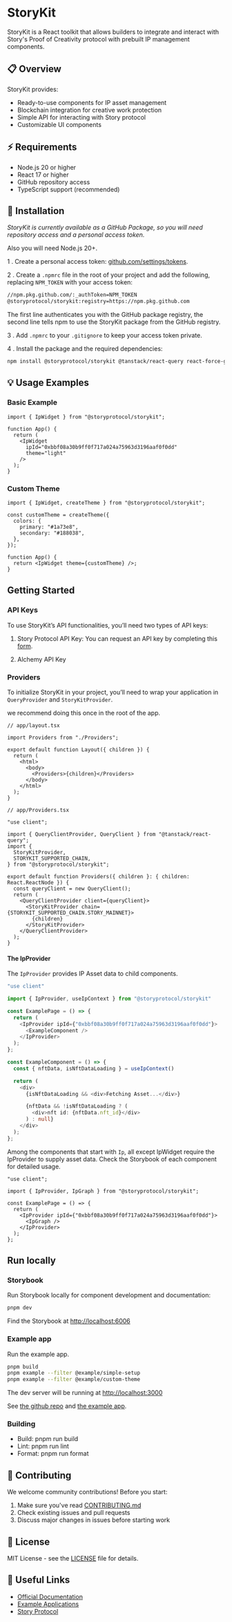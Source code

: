 # StoryKit

StoryKit is a React toolkit that allows builders to integrate and interact with Story's Proof of Creativity protocol with prebuilt IP management components.

## 📋 Overview

StoryKit provides:
- Ready-to-use components for IP asset management
- Blockchain integration for creative work protection
- Simple API for interacting with Story protocol
- Customizable UI components

## ⚡ Requirements

- Node.js 20 or higher
- React 17 or higher
- GitHub repository access
- TypeScript support (recommended)

## 🚀 Installation

_StoryKit is currently available as a GitHub Package, so you will need repository access and a personal access token._

Also you will need Node.js 20+.

1 . Create a personal access token: [github.com/settings/tokens](https://github.com/settings/tokens).

2 . Create a `.npmrc` file in the root of your project and add the following, replacing `NPM_TOKEN` with your access token:

```bash
//npm.pkg.github.com/:_authToken=NPM_TOKEN
@storyprotocol/storykit:registry=https://npm.pkg.github.com
```

The first line authenticates you with the GitHub package registry, the second line tells npm to use the StoryKit package from the GitHub registry.

3 . Add `.npmrc` to your `.gitignore` to keep your access token private.

4 . Install the package and the required dependencies:

```bash
npm install @storyprotocol/storykit @tanstack/react-query react-force-graph-2d
```

## 💡 Usage Examples

### Basic Example

```tsx
import { IpWidget } from "@storyprotocol/storykit";

function App() {
  return (
    <IpWidget 
      ipId="0xbbf08a30b9ff0f717a024a75963d3196aaf0f0dd"
      theme="light"
    />
  );
}
```

### Custom Theme

```tsx
import { IpWidget, createTheme } from "@storyprotocol/storykit";

const customTheme = createTheme({
  colors: {
    primary: "#1a73e8",
    secondary: "#188038",
  },
});

function App() {
  return <IpWidget theme={customTheme} />;
}
```

## Getting Started

### API Keys

To use StoryKit’s API functionalities, you’ll need two types of API keys:

1. Story Protocol API Key: You can request an API key by completing this [form](https://forms.gle/K6enzJw3cTK5sHYU7).

2. Alchemy API Key

### Providers

To initialize StoryKit in your project, you’ll need to wrap your application in `QueryProvider` and `StoryKitProvider`.

we recommend doing this once in the root of the app.

```tsx
// app/layout.tsx

import Providers from "./Providers";

export default function Layout({ children }) {
  return (
    <html>
      <body>
        <Providers>{children}</Providers>
      </body>
    </html>
  );
}
```

```tsx
// app/Providers.tsx

"use client";

import { QueryClientProvider, QueryClient } from "@tanstack/react-query";
import {
  StoryKitProvider,
  STORYKIT_SUPPORTED_CHAIN,
} from "@storyprotocol/storykit";

export default function Providers({ children }: { children: React.ReactNode }) {
  const queryClient = new QueryClient();
  return (
    <QueryClientProvider client={queryClient}>
      <StoryKitProvider chain={STORYKIT_SUPPORTED_CHAIN.STORY_MAINNET}>
        {children}
      </StoryKitProvider>
    </QueryClientProvider>
  );
}
```

#### The IpProvider

The `IpProvider` provides IP Asset data to child components.

```typescript
"use client"

import { IpProvider, useIpContext } from "@storyprotocol/storykit"

const ExamplePage = () => {
  return (
    <IpProvider ipId={"0xbbf08a30b9ff0f717a024a75963d3196aaf0f0dd"}>
      <ExampleComponent />
    </IpProvider>
  );
};

const ExampleComponent = () => {
  const { nftData, isNftDataLoading } = useIpContext()

  return (
    <div>
      {isNftDataLoading && <div>Fetching Asset...</div>}

      {nftData && !isNftDataLoading ? (
        <div>nft id: {nftData.nft_id}</div>
      ) : null}
    </div>
  );
};
```

Among the components that start with `Ip`, all except IpWidget require the IpProvider to supply asset data. Check the Storybook of each component for detailed usage.

```tsx
"use client";

import { IpProvider, IpGraph } from "@storyprotocol/storykit";

const ExamplePage = () => {
  return (
    <IpProvider ipId={"0xbbf08a30b9ff0f717a024a75963d3196aaf0f0dd"}>
      <IpGraph />
    </IpProvider>
  );
};
```

## Run locally

### Storybook

Run Storybook locally for component development and documentation:

```bash
pnpm dev
```

Find the Storybook at [http://localhost:6006](http://localhost:6006)

### Example app

Run the example app.

```bash
pnpm build
pnpm example --filter @example/simple-setup
pnpm example --filter @example/custom-theme
```

The dev server will be running at [http://localhost:3000](http://localhost:3000)

See [the github repo](https://github.com/storyprotocol/storykit) and [the example app](https://github.com/storyprotocol/storykit/tree/main/examples/next-app).

### Building

- Build: pnpm run build
- Lint: pnpm run lint
- Format: pnpm run format

## 🤝 Contributing

We welcome community contributions! Before you start:

1. Make sure you've read [CONTRIBUTING.md](./CONTRIBUTING.md)
2. Check existing issues and pull requests
3. Discuss major changes in issues before starting work

## 📝 License

MIT License - see the [LICENSE](./LICENSE) file for details.

## 🔗 Useful Links

- [Official Documentation](https://docs.storyprotocol.xyz)
- [Example Applications](https://github.com/storyprotocol/storykit/tree/main/examples)
- [Story Protocol](https://www.storyprotocol.xyz)
